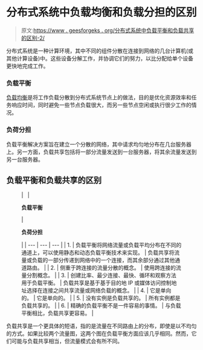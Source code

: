 # 分布式系统中负载均衡和负载分担的区别

> 原文:[https://www . geesforgeks . org/分布式系统中负载平衡和负载共享的区别-2/](https://www.geeksforgeeks.org/difference-between-load-balancing-and-load-sharing-in-distributed-system-2/)

分布式系统是一种计算环境，其中不同的组件分散在连接到网络的几台计算机(或其他计算设备)中。这些设备分解工作，并协调它们的努力，以比分配给单个设备更快地完成工作。

### 负载平衡

[负载均衡](https://www.geeksforgeeks.org/load-balancing-in-cloud-computing/)是将工作负载分散到分布式系统节点上的做法，目的是优化资源效率和任务响应时间，同时避免一些节点负载很大，而另一些节点空闲或执行很少工作的情况。

### **负荷分担**

负载平衡解决方案旨在建立一个分散的网络，其中请求均匀地分布在几台服务器上。另一方面，负载共享包括将一部分流量发送到一台服务器，将其余流量发送到另一台服务器。

## **负载平衡和负载共享的区别**

<figure class="table">

|   | 

**负载平衡**

 | 

**负荷分担**

 |
| --- | --- | --- |
| 1. | 负载平衡将网络流量或负载平均分布在不同的通道上，可以使用静态和动态负载平衡技术来实现。 | 负载共享将流量或负载的一部分传递到网络中的一个连接，而其余部分通过其他通道路由。 |
| 2. | 侧重于跨连接的流量分散的概念。 | 使用跨连接的流量分割概念。 |
| 3. | 创建比率、最少连接、最快、循环和观察方法用于负载平衡。 | 负载共享是基于基于目的地 IP 或媒体访问控制地址选择在连接之间共享流量或网络负载的概念。 |
| 4. | 它是单向的。 | 它是单向的。 |
| 5. | 没有实例是负载共享的。 | 所有实例都是负载共享的。 |
| 6. | 精确的负载平衡不是一件容易的事情。 | 与负载平衡相比，负载共享更容易。 |

</figure>

负载共享是一个更具体的短语，指的是流量在不同路由上的分布，即使是以不均匀的方式。如果比较两个流量图，这两个图在负载平衡方面应该几乎相同。然而，它们可能与负载共享相当，但流量模式会有所不同。